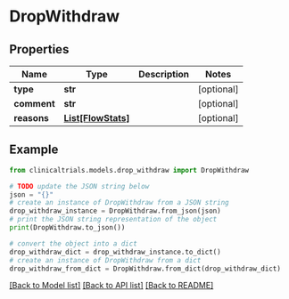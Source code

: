 # DropWithdraw


## Properties

Name | Type | Description | Notes
------------ | ------------- | ------------- | -------------
**type** | **str** |  | [optional] 
**comment** | **str** |  | [optional] 
**reasons** | [**List[FlowStats]**](FlowStats.md) |  | [optional] 

## Example

```python
from clinicaltrials.models.drop_withdraw import DropWithdraw

# TODO update the JSON string below
json = "{}"
# create an instance of DropWithdraw from a JSON string
drop_withdraw_instance = DropWithdraw.from_json(json)
# print the JSON string representation of the object
print(DropWithdraw.to_json())

# convert the object into a dict
drop_withdraw_dict = drop_withdraw_instance.to_dict()
# create an instance of DropWithdraw from a dict
drop_withdraw_from_dict = DropWithdraw.from_dict(drop_withdraw_dict)
```
[[Back to Model list]](../README.md#documentation-for-models) [[Back to API list]](../README.md#documentation-for-api-endpoints) [[Back to README]](../README.md)


